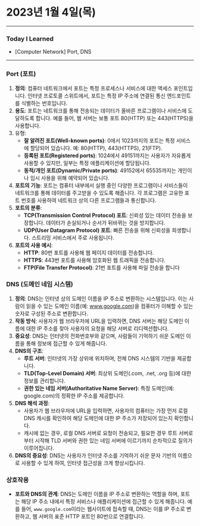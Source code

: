 # 2023년 1월 4일(목)

----

### Today I Learned 

- [Computer Network] Port, DNS

----

### Port (포트)

1. **정의**: 컴퓨터 네트워크에서 포트는 특정 프로세스나 서비스에 대한 액세스 포인트입니다. 인터넷 프로토콜 스위트에서, 포트는 특정 IP 주소에 연결된 통신 엔드포인트를 식별하는 번호입니다.
2. **용도**: 포트는 네트워크를 통해 전송되는 데이터가 올바른 프로그램이나 서비스에 도달하도록 합니다. 예를 들어, 웹 서버는 보통 포트 80(HTTP) 또는 443(HTTPS)을 사용합니다.
3. 유형:
   - **잘 알려진 포트(Well-known ports)**: 0에서 1023까지의 포트는 특정 서비스에 할당되어 있습니다. 예: 80(HTTP), 443(HTTPS), 21(FTP).
   - **등록된 포트(Registered ports)**: 1024에서 49151까지는 사용자가 자유롭게 사용할 수 있지만, 일부는 특정 애플리케이션에 할당됩니다.
   - **동적/개인 포트(Dynamic/Private ports)**: 49152에서 65535까지는 개인이나 임시 사용을 위해 예약되어 있습니다.
4. **포트의 기능**: 포트는 컴퓨터 내부에서 실행 중인 다양한 프로그램이나 서비스들이 네트워크를 통해 데이터를 주고받을 수 있도록 해줍니다. 각 프로그램은 고유한 포트 번호를 사용하여 네트워크 상의 다른 프로그램들과 통신합니다.
5. **포트의 분류**:
   - **TCP(Transmission Control Protocol) 포트**: 신뢰성 있는 데이터 전송을 보장합니다. 데이터가 손실되거나 순서가 뒤바뀌는 것을 방지합니다.
   - **UDP(User Datagram Protocol) 포트**: 빠른 전송을 위해 신뢰성을 희생합니다. 스트리밍 서비스에서 주로 사용됩니다.
6. **포트의 사용 예시**:
   - **HTTP**: 80번 포트를 사용해 웹 페이지 데이터를 전송합니다.
   - **HTTPS**: 443번 포트를 사용해 암호화된 웹 트래픽을 전송합니다.
   - **FTP(File Transfer Protocol)**: 21번 포트를 사용해 파일 전송을 합니다

### DNS (도메인 네임 시스템)

1. **정의**: DNS는 인터넷 상의 도메인 이름을 IP 주소로 변환하는 시스템입니다. 이는 사람이 읽을 수 있는 도메인 이름(예: www.google.com)을 컴퓨터가 이해할 수 있는 숫자로 구성된 주소로 변환합니다.
2. **작동 방식**: 사용자가 웹 브라우저에 URL을 입력하면, DNS 서버는 해당 도메인 이름에 대한 IP 주소를 찾아 사용자의 요청을 해당 서버로 리디렉션합니다.
3. **중요성**: DNS는 인터넷의 전화번호부와 같으며, 사람들이 기억하기 쉬운 도메인 이름을 통해 정보에 접근할 수 있게 해줍니다.
4. **DNS의 구조**:
   - **루트 서버**: 인터넷의 가장 상위에 위치하며, 전체 DNS 시스템의 기반을 제공합니다.
   - **TLD(Top-Level Domain) 서버**: 최상위 도메인(.com, .net, .org 등)에 대한 정보를 관리합니다.
   - **권한 있는 네임 서버(Authoritative Name Server)**: 특정 도메인(예: google.com)의 정확한 IP 주소를 제공합니다.
5. **DNS 해석 과정**:
   - 사용자가 웹 브라우저에 URL을 입력하면, 사용자의 컴퓨터는 가장 먼저 로컬 DNS 캐시를 확인하여 해당 도메인에 대한 IP 주소가 저장되어 있는지 확인합니다.
   - 캐시에 없는 경우, 로컬 DNS 서버로 요청이 전송되고, 필요한 경우 루트 서버로부터 시작해 TLD 서버와 권한 있는 네임 서버에 이르기까지 순차적으로 질의가 이루어집니다.
6. **DNS의 중요성**: DNS는 사용자가 인터넷 주소를 기억하기 쉬운 문자 기반의 이름으로 사용할 수 있게 하여, 인터넷 접근성을 크게 향상시킵니다.

### 상호작용

- **포트와 DNS의 관계**: DNS는 도메인 이름을 IP 주소로 변환하는 역할을 하며, 포트는 해당 IP 주소 내에서 특정 서비스나 애플리케이션에 접근할 수 있게 해줍니다. 예를 들어, `www.google.com`이라는 웹사이트에 접속할 때, DNS는 이를 IP 주소로 변환하고, 웹 서버의 표준 HTTP 포트인 80번으로 연결합니다.